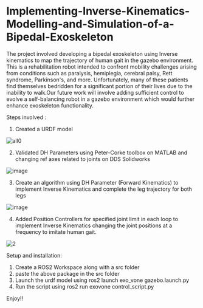 # Implementing-Inverse-Kinematics-Modelling-and-Simulation-of-a-Bipedal-Exoskeleton

The project involved developing a bipedal exoskeleton using Inverse
kinematics to map the trajectory of human gait in the gazebo
environment. This is a rehabilitation robot intended to confront
mobility challenges arising from conditions such as paralysis,
hemiplegia, cerebral palsy, Rett syndrome, Parkinson's, and more.
Unfortunately, many of these patients find themselves bedridden for a
significant portion of their lives due to the inability to walk.Our
future work will involve adding sufficient control to evolve a
self-balancing robot in a gazebo environment which would further
enhance exoskeleton functionality.

Steps involved :
1. Created a URDF model
   
![all0](https://github.com/robosac333/Implementing-Inverse-Kinematics-Modelling-and-Simulation-of-a-Bipedal-Exoskeleton-/assets/143353582/15d96a00-ab30-4fe6-8ffa-9e758ea9240e)

2.  Validated DH Parameters using Peter-Corke toolbox on MATLAB and changing ref axes related to joints on DDS Solidworks
   
![image](https://github.com/robosac333/Implementing-Inverse-Kinematics-Modelling-and-Simulation-of-a-Bipedal-Exoskeleton-/assets/143353582/54462437-c2ba-42c4-9f39-215bbd9e2d20)

3. Create an algorithm using DH Parameter (Forward Kinematics) to implement Inverse Kinematics and complete the leg trajectory for both legs

![image](https://github.com/robosac333/Implementing-Inverse-Kinematics-Modelling-and-Simulation-of-a-Bipedal-Exoskeleton-/assets/143353582/1d7aa0b9-f4b8-479e-9a88-d082873c73cf)

4. Added Position Controllers for specified joint limit in each loop to implement Inverse Kinematics changing the joint positions at a frequency to imitate human gait.

![2](https://github.com/robosac333/Implementing-Inverse-Kinematics-Modelling-and-Simulation-of-a-Bipedal-Exoskeleton-/assets/143353582/f1b3e9ec-304a-416b-8ebd-11a6991e0907)

Setup and installation:
1. Create a ROS2 Workspace along with a src folder
2. paste the above package in the src folder
3. Launch the urdf model using ros2 launch exo_vone gazebo.launch.py
4. Run the script using ros2 run exovone control_script.py

Enjoy!!
   
